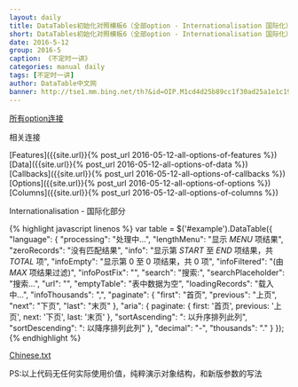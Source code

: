 ```yaml
---
layout: daily
title: DataTables初始化对照模板6（全部option - Internationalisation 国际化） 《不定时一讲》 DataTable中文网
short: DataTables初始化对照模板6（全部option - Internationalisation 国际化）
date: 2016-5-12
group: 2016-5
caption: 《不定时一讲》
categories: manual daily
tags: [不定时一讲]
author: DataTable中文网
banner: http://tse1.mm.bing.net/th?&id=OIP.M1cd4d25b89cc1f30ad25a1e1c196fa48o0&w=289&h=213&c=0&pid=1.9&rs=0&p=0
---
```

[所有option连接]({{site.url}}/reference/option/)

相关连接

[Features]({{site.url}}{% post_url 2016-05-12-all-options-of-features %})
[Data]({{site.url}}{% post_url 2016-05-12-all-options-of-data %})
[Callbacks]({{site.url}}{% post_url 2016-05-12-all-options-of-callbacks %})
[Options]({{site.url}}{% post_url 2016-05-12-all-options-of-options %})
[Columns]({{site.url}}{% post_url 2016-05-12-all-options-of-columns %})

Internationalisation - 国际化部分
<!--more-->

{% highlight javascript linenos %}
var table = $('#example').DataTable({
    "language": {
        "processing": "处理中...",
        "lengthMenu": "显示 _MENU_ 项结果",
        "zeroRecords": "没有匹配结果",
        "info": "显示第 _START_ 至 _END_ 项结果，共 _TOTAL_ 项",
        "infoEmpty": "显示第 0 至 0 项结果，共 0 项",
        "infoFiltered": "(由 _MAX_ 项结果过滤)",
        "infoPostFix": "",
        "search": "搜索:",
        "searchPlaceholder": "搜索...",
        "url": "",
        "emptyTable": "表中数据为空",
        "loadingRecords": "载入中...",
        "infoThousands": ",",
        "paginate": {
            "first": "首页",
            "previous": "上页",
            "next": "下页",
            "last": "末页"
        },
        "aria": {
            paginate: {
                first: '首页',
                previous: '上页',
                next: '下页',
                last: '末页'
            },
            "sortAscending": ": 以升序排列此列",
            "sortDescending": ": 以降序排列此列"
        },
        "decimal": "-",
        "thousands": "."
    }
});
{% endhighlight %}

[Chinese.txt]({{site.url}}/assets/Chinese.txt)

PS:以上代码无任何实际使用价值，纯粹演示对象结构，和新版参数的写法